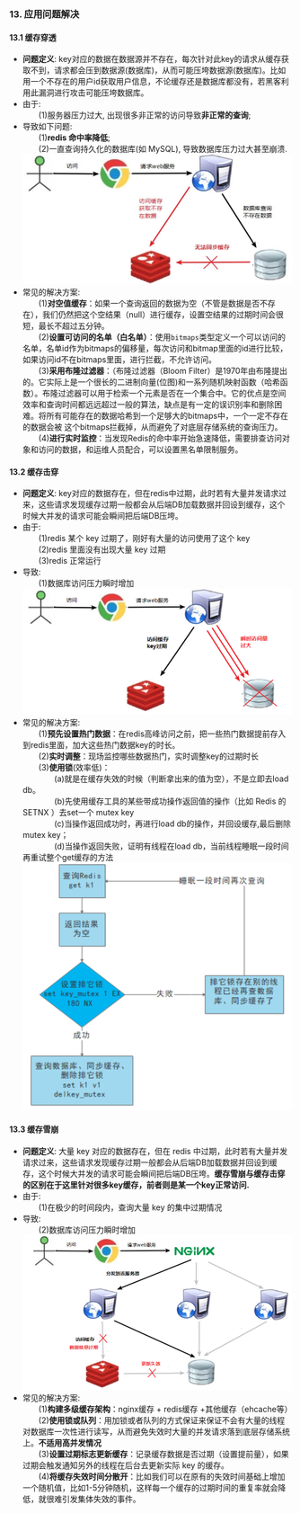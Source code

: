 ### 13. 应用问题解决
#### 13.1 缓存穿透
* **问题定义**: key对应的数据在数据源并不存在，每次针对此key的请求从缓存获取不到，请求都会压到数据源(数据库)，从而可能压垮数据源(数据库)。比如用一个不存在的用户id获取用户信息，不论缓存还是数据库都没有，若黑客利用此漏洞进行攻击可能压垮数据库。  
* 由于:  
&emsp;&emsp;(1)服务器压力过大, 出现很多非正常的访问导致**非正常的查询**;  
* 导致如下问题:  
&emsp;&emsp;(1)**redis 命中率降低**;  
&emsp;&emsp;(2)一直查询持久化的数据库(如 MySQL), 导致数据库压力过大甚至崩溃.  
![image-15](../images/15.png)  
* 常见的解决方案:  
&emsp;&emsp;(1)**对空值缓存**：如果一个查询返回的数据为空（不管是数据是否不存在），我们仍然把这个空结果（null）进行缓存，设置空结果的过期时间会很短，最长不超过五分钟。  
&emsp;&emsp;(2)**设置可访问的名单（白名单）**：使用`bitmaps`类型定义一个可以访问的名单，名单id作为bitmaps的偏移量，每次访问和bitmap里面的id进行比较，如果访问id不在bitmaps里面，进行拦截，不允许访问。  
&emsp;&emsp;(3)**采用布隆过滤器**：（布隆过滤器（Bloom Filter）是1970年由布隆提出的。它实际上是一个很长的二进制向量(位图)和一系列随机映射函数（哈希函数）。布隆过滤器可以用于检索一个元素是否在一个集合中。它的优点是空间效率和查询时间都远远超过一般的算法，缺点是有一定的误识别率和删除困难。将所有可能存在的数据哈希到一个足够大的bitmaps中，一个一定不存在的数据会被 这个bitmaps拦截掉，从而避免了对底层存储系统的查询压力。  
&emsp;&emsp;(4)**进行实时监控**：当发现Redis的命中率开始急速降低，需要排查访问对象和访问的数据，和运维人员配合，可以设置黑名单限制服务。  

#### 13.2 缓存击穿
* **问题定义**: key对应的数据存在，但在redis中过期，此时若有大量并发请求过来，这些请求发现缓存过期一般都会从后端DB加载数据并回设到缓存，这个时候大并发的请求可能会瞬间把后端DB压垮。  
* 由于:  
&emsp;&emsp;(1)redis 某个 key 过期了，刚好有大量的访问使用了这个 key  
&emsp;&emsp;(2)redis 里面没有出现大量 key 过期  
&emsp;&emsp;(3)redis 正常运行  
* 导致:  
&emsp;&emsp;(1)数据库访问压力瞬时增加  
![image-16](../images/16.png)  
* 常见的解决方案:  
&emsp;&emsp;(1)**预先设置热门数据**：在redis高峰访问之前，把一些热门数据提前存入到redis里面，加大这些热门数据key的时长。  
&emsp;&emsp;(2)**实时调整**：现场监控哪些数据热门，实时调整key的过期时长  
&emsp;&emsp;(3)**使用锁**(效率低)：  
&emsp;&emsp;&emsp;&emsp;(a)就是在缓存失效的时候（判断拿出来的值为空），不是立即去load db。  
&emsp;&emsp;&emsp;&emsp;(b)先使用缓存工具的某些带成功操作返回值的操作（比如 Redis 的 SETNX ）去set一个 mutex key  
&emsp;&emsp;&emsp;&emsp;(c)当操作返回成功时，再进行load db的操作，并回设缓存,最后删除mutex key；  
&emsp;&emsp;&emsp;&emsp;(d)当操作返回失败，证明有线程在load db，当前线程睡眠一段时间再重试整个get缓存的方法  
![image-17](../images/17.png)  

#### 13.3 缓存雪崩
* **问题定义**: 大量 key 对应的数据存在，但在 redis 中过期，此时若有大量并发请求过来，这些请求发现缓存过期一般都会从后端DB加载数据并回设到缓存，这个时候大并发的请求可能会瞬间把后端DB压垮。**缓存雪崩与缓存击穿的区别在于这里针对很多key缓存，前者则是某一个key正常访问.**  
* 由于:  
&emsp;&emsp;(1)在极少的时间段内，查询大量 key 的集中过期情况  
* 导致:  
&emsp;&emsp;(2)数据库访问压力瞬时增加  
![image-18](../images/18.png)  
* 常见的解决方案:  
&emsp;&emsp;(1)**构建多级缓存架构**：nginx缓存 + redis缓存 +其他缓存（ehcache等）  
&emsp;&emsp;(2)**使用锁或队列**：用加锁或者队列的方式保证来保证不会有大量的线程对数据库一次性进行读写，从而避免失效时大量的并发请求落到底层存储系统上。**不适用高并发情况**  
&emsp;&emsp;(3)**设置过期标志更新缓存**：记录缓存数据是否过期（设置提前量），如果过期会触发通知另外的线程在后台去更新实际 key 的缓存。  
&emsp;&emsp;(4)**将缓存失效时间分散开**：比如我们可以在原有的失效时间基础上增加一个随机值，比如1-5分钟随机，这样每一个缓存的过期时间的重复率就会降低，就很难引发集体失效的事件。  


